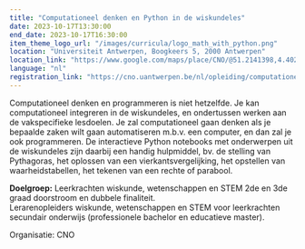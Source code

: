 ```yaml
---
title: "Computationeel denken en Python in de wiskundeles"
date: 2023-10-17T13:30:00
end_date: 2023-10-17T16:30:00
item_theme_logo_url: "/images/curricula/logo_math_with_python.png"
location: "Universiteit Antwerpen, Boogkeers 5, 2000 Antwerpen"
location_link: "https://www.google.com/maps/place/CNO/@51.2141398,4.4021687,17z/data=!3m1!4b1!4m5!3m4!1s0x47c3f6ff172ceed5:0xb3b8225c72873810!8m2!3d51.2141398!4d4.4043574"
language: "nl"
registration_link: "https://cno.uantwerpen.be/nl/opleiding/computationeel-denken-en-python-in-de-wiskundeles-78985?filter="
---
```


Computationeel denken en programmeren is niet hetzelfde. Je kan computationeel integreren in de wiskundeles, en ondertussen werken aan de vakspecifieke lesdoelen. Je zal computationeel gaan denken als je bepaalde zaken wilt gaan automatiseren m.b.v. een computer, en dan zal je ook programmeren. De interactieve Python notebooks met onderwerpen uit de wiskundeles zijn daarbij een handig hulpmiddel, bv. de stelling van Pythagoras, het oplossen van een vierkantsvergelijking, het opstellen van waarheidstabellen, het tekenen van een rechte of parabool.

**Doelgroep:**
Leerkrachten wiskunde, wetenschappen en STEM 2de en 3de graad doorstroom en dubbele finaliteit.<br>
Lerarenopleiders wiskunde, wetenschappen en STEM voor leerkrachten secundair onderwijs (professionele bachelor en educatieve master).<br>

Organisatie: CNO
